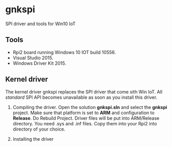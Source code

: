 # gnkspi
SPI driver and tools for Win10 IoT
## Tools
- Rpi2 board running Windows 10 IOT build 10556.
- Visual Studio 2015.
- Windows Driver Kit 2015.

## Kernel driver
The kernel driver gnkspi replaces the SPI driver that come sith Win IoT. All _standard_ SPI API becomes unavailable as soon as you install this driver.

1. Compiling the driver.
Open the solution **gnkspi.sln** and select the **gnkspi** project. Make sure that platform is set to **ARM** and configuration to **Release**. Do Rebuild Project. Driver files will be put into ARM/Release directory. You need .sys and .inf files. Copy them into your Rpi2 into directory of your choice.

2. Installing the driver








